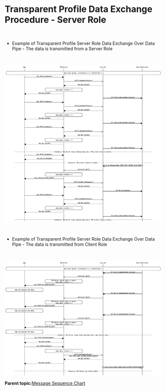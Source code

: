 # Transparent Profile Data Exchange Procedure - Server Role

<br />

-   Example of Transparent Profile Server Role Data Exchange Over Data Pipe - The data is transmitted from a Server Role

<br />

![](GUID-F21CB45A-4F64-4C81-9B82-0210B5EDF7D2-low.png)

<br />

-   Example of Transparent Profile Server Role Data Exchange Over Data Pipe - The data is transmitted from Client Role

<br />

![](GUID-DF2475B6-540F-4EE3-AA02-DCF95AB2D287-low.png)

**Parent topic:**[Message Sequence Chart](GUID-3D4E2E63-0227-40ED-BBB4-0E93622C38E0.md)

